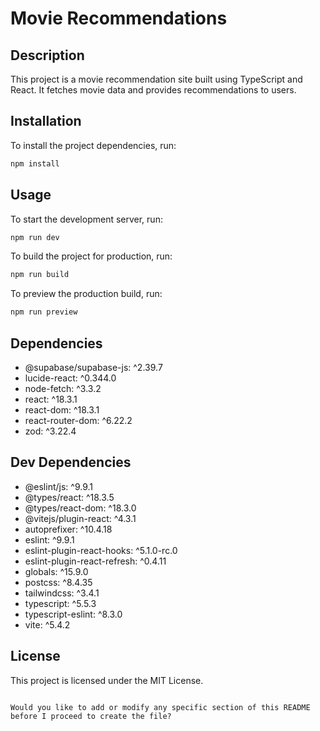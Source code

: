 
# Movie Recommendations

## Description
This project is a movie recommendation site built using TypeScript and React. It fetches movie data and provides recommendations to users.

## Installation
To install the project dependencies, run:
```bash
npm install
```

## Usage
To start the development server, run:
```bash
npm run dev
```
To build the project for production, run:
```bash
npm run build
```
To preview the production build, run:
```bash
npm run preview
```

## Dependencies
- @supabase/supabase-js: ^2.39.7
- lucide-react: ^0.344.0
- node-fetch: ^3.3.2
- react: ^18.3.1
- react-dom: ^18.3.1
- react-router-dom: ^6.22.2
- zod: ^3.22.4

## Dev Dependencies
- @eslint/js: ^9.9.1
- @types/react: ^18.3.5
- @types/react-dom: ^18.3.0
- @vitejs/plugin-react: ^4.3.1
- autoprefixer: ^10.4.18
- eslint: ^9.9.1
- eslint-plugin-react-hooks: ^5.1.0-rc.0
- eslint-plugin-react-refresh: ^0.4.11
- globals: ^15.9.0
- postcss: ^8.4.35
- tailwindcss: ^3.4.1
- typescript: ^5.5.3
- typescript-eslint: ^8.3.0
- vite: ^5.4.2

## License
This project is licensed under the MIT License.
```

Would you like to add or modify any specific section of this README before I proceed to create the file?
